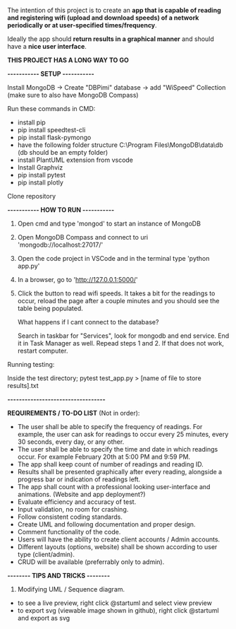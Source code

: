 The intention of this project is to create an **app that is capable of reading and registering wifi (upload and download speeds) of a network periodically or at user-specified times/frequency**.

Ideally the app should **return results in a graphical manner** and should have a **nice user interface**. 

**THIS PROJECT HAS A LONG WAY TO GO**


**-----------    SETUP   -----------** 

Install MongoDB -> Create "DBPimi" database -> add "WiSpeed" Collection
(make sure to also have MongoDB Compass)

Run these commands in CMD:
  -  install pip
  -  pip install speedtest-cli
  -  pip install flask-pymongo
  -  have the following folder structure C:\Program Files\MongoDB\data\db (db should be an empty folder)
  -  install PlantUML extension from vscode
  -  Install Graphviz
  -  pip install pytest
  -  pip install plotly

Clone repository 

**----------- HOW TO RUN -----------**

1. Open cmd and type 'mongod' to start an instance of MongoDB
2. Open MongoDB Compass and connect to uri 'mongodb://localhost:27017/'
3. Open the code project in VSCode and in the terminal type 'python app.py'
4. In a browser, go to 'http://127.0.0.1:5000/'
5. Click the button to read wifi speeds. It takes a bit for the readings to occur, reload the page after a couple minutes and you should see the table being populated.

   What happens if I cant connect to the database?
   
   Search in taskbar for "Services", look for mongodb and end service. End it in Task Manager as well. Repead steps 1 and 2. If that does not work, restart computer.

Running testing:

Inside the test directory; pytest test_app.py > [name of file to store results].txt
   
**----------------------------------**

**REQUIREMENTS / TO-DO LIST** (Not in order):

- The user shall be able to specify the frequency of readings. For example, the user can ask for readings to occur every 25 minutes, every 30 seconds, every day, or any other.
- The user shall be able to specify the time and date in which readings occur. For example February 20th at 5:00 PM and 9:59 PM.
- The app shall keep count of number of readings and reading ID.
- Results shall be presented graphically after every reading, alongside a progress bar or indication of readings left.
- The app shall count with a professional looking user-interface and animations. (Website and app deployment?) 
- Evaluate efficiency and accuracy of test.
- Input validation, no room for crashing.
- Follow consistent coding standards.
- Create UML and following documentation and proper design.
- Comment functionality of the code.
- Users will have the ability to create client accounts / Admin accounts.
- Different layouts (options, website) shall be shown according to user type (client/admin).
- CRUD will be available (preferrably only to admin).

**-------- TIPS AND TRICKS --------**

1. Modifying UML / Sequence diagram.
- to see a live preview, right click @startuml and select view preview
- to export svg (viewable image shown in github), right click @startuml and export as svg
